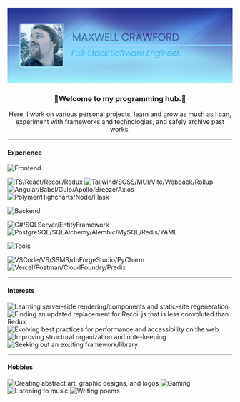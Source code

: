 ![Banner image, Maxwell Crawford, Full-Stack Software Engineer](github_banner_2025-20250409_1200-v2.png)
<h3 align="center">🔹Welcome to my programming hub.🔹</h3>
<p align="center">Here, I work on various personal projects, learn and grow as much as I can, <br/> experiment with frameworks and technologies, and safely archive past works.</p>

<hr style="height:1px;border-width:0;color:rgba(40,53,76,0.5);background-color:rgba(40,53,76,0.5)"/>
<h4>Experience</h4>

![Frontend](https://img.shields.io/badge/Frontend-gray?style=flat-square&color=3e495b
)  

  ![TS/React/Recoil/Redux](https://img.shields.io/badge/TypeScript%2FJavaScript%2C_React%2C_Recoil.js%2C_Redux-gray?style=flat-square&logo=react&logoColor=white&labelColor=1e293b&color=334155
  )
  ![Tailwind/SCSS/MUI/Vite/Webpack/Rollup](https://img.shields.io/badge/Tailwind%2C_SCSS%2FCSS%2C_MUI%2FJoyUI%2FMaterial_UI%2C_Vite%2C_Webpack%2C_Rollup-gray?style=flat-square&logo=tailwindcss&logoColor=white&labelColor=1e293b&color=334155
  )
  ![Angular/Babel/Gulp/Apollo/Breeze/Axios](https://img.shields.io/badge/Angular%2C_Babel%2C_Gulp%2C_Apollo%2C_Breeze%2C_Axios-gray?style=flat-square&logo=angular&logoColor=white&labelColor=1e293b&color=334155
  )
  ![Polymer/Highcharts/Node/Flask](https://img.shields.io/badge/Polymer.js%2C_Highcharts%2C_Node.js%2C_Flask-gray?style=flat-square&logo=nodedotjs&logoColor=white&labelColor=1e293b&color=334155
  )

![Backend](https://img.shields.io/badge/Backend-gray?style=flat-square&color=464646
)  

  ![C#/SQLServer/EntityFramework](https://img.shields.io/badge/C%23_.NET%2C_Microsoft_SQL_Server%2C_Entity_Framework-gray?style=flat-square&logo=dotnet&logoColor=white&labelColor=262626&color=404040
  )
  ![PostgreSQL/SQLAlchemy/Alembic/MySQL/Redis/YAML](https://img.shields.io/badge/PostgreSQL%2C_SQLAlchemy%2C_Alembic%2C_MySQL%2C_Redis%2C_YAML-gray?style=flat-square&logo=datagrip&logoColor=white&labelColor=262626&color=404040
  )

![Tools](https://img.shields.io/badge/Tools-gray?style=flat-square&color=3f4957
)  

  ![VSCode/VS/SSMS/dbForgeStudio/PyCharm](https://img.shields.io/badge/VS_Code%2C_Visual_Studio%2C_SQL_Server_Management_Studio%2C_dbForge_Studio%2C_PyCharm-gray?style=flat-square&logo=vscodium&logoColor=white&labelColor=1f2937&color=374151
  )
  ![Vercel/Postman/CloudFoundry/Predix](https://img.shields.io/badge/Vercel%2C_Postman%2C_Cloud_Foundry%2C_Predix-gray?style=flat-square&logo=vercel&logoColor=white&labelColor=1f2937&color=374151
  )
<hr style="height:1px;border-width:0;color:rgba(40,53,76,0.5);background-color:rgba(40,53,76,0.5)"/>
<h4>Interests</h4>

![Learning server-side rendering/components and static-site regeneration](https://img.shields.io/badge/Learning_server--side--rendering_and_static--site_regeneration-gray?style=flat-square&labelColor=313847&color=111827
)
![Finding an updated replacement for Recoil.js that is less convoluted than Redux](https://img.shields.io/badge/Finding_an_updated_replacement_for_Recoil.js_that_is_less_convoluted_than_Redux-gray?style=flat-square&labelColor=313847&color=111827
)
![Evolving best practices for performance and accessibility on the web](https://img.shields.io/badge/Evolving_best_practices_for_performance_and_accessibility_on_the_web-gray?style=flat-square&labelColor=313847&color=111827
)
![Improving structural organization and note-keeping](https://img.shields.io/badge/Improving_structural_organization_and_note--keeping-gray?style=flat-square&labelColor=313847&color=111827
)
![Seeking out an exciting framework/library](https://img.shields.io/badge/Seeking_out_an_exciting_framework%2Flibrary-gray?style=flat-square&labelColor=313847&color=111827
)
<hr style="height:1px;border-width:0;color:rgba(40,53,76,0.5);background-color:rgba(40,53,76,0.5)"/>
<h4>Hobbies</h4>

![Creating abstract art, graphic designs, and logos](https://img.shields.io/badge/Creating_abstract_art%2C_graphic_designs%2C_and_logos-gray?style=flat-square&labelColor=515867&color=313847
)
![Gaming](https://img.shields.io/badge/Gaming-gray?style=flat-square&labelColor=515867&color=313847
)
![Listening to music](https://img.shields.io/badge/Listening_to_music-gray?style=flat-square&labelColor=515867&color=313847
)
![Writing poems](https://img.shields.io/badge/Writing_poems-gray?style=flat-square&labelColor=515867&color=313847
)
